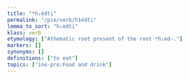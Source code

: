 ```yaml
---
title: "*h₁édti"
permalink: "/pie/verb/h1édti"
lemma_to_sort: "h₁edti"
klass: verb
etymology: ["Athematic root present of the root *h₁ed-."]
markers: []
synonyms: []
definitions: ["to eat"]
topics: ["ine-pro:Food and drink"]
---
```

